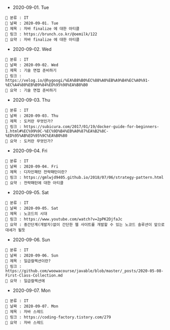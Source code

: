 - 2020-09-01. Tue

```
📌 분류 : IT
📆 날짜 : 2020-09-01. Tue
🎯 제목 : 자바 finalize 에 대한 아티클
🧬 링크 : https://brunch.co.kr/@oemilk/122
📖 요약 : 자바 finalize 에 대한 아티클
```

- 2020-09-02. Wed

```
📌 분류 : IT
📆 날짜 : 2020-09-02. Wed
🎯 제목 : 기술 면접 준비하기
🧬 링크 : https://velog.io/@hygoogi/%EA%B8%B0%EC%88%A0%EB%A9%B4%EC%A0%91-%EC%A4%80%EB%B9%84%ED%95%98%EA%B8%B0
📖 요약 : 기술 면접 준비하기
```

- 2020-09-03. Thu

```
📌 분류 : IT
📆 날짜 : 2020-09-03. Thu
🎯 제목 : 도커란 무엇인가?
🧬 링크 : https://subicura.com/2017/01/19/docker-guide-for-beginners-1.html#%EC%99%9C-%EC%9D%B4%EB%A0%87%EA%B2%8C-%ED%95%AB%ED%95%9C%EA%B0%80
📖 요약 : 도커란 무엇인가?
```


- 2020-09-04. Fri

```
📌 분류 : IT
📆 날짜 : 2020-09-04. Fri
🎯 제목 : 디자인패턴 전략패턴이란?
🧬 링크 : https://gmlwjd9405.github.io/2018/07/06/strategy-pattern.html
📖 요약 : 전략패턴에 대한 아티클
```

- 2020-09-05. Sat

```
📌 분류 : IT
📆 날짜 : 2020-09-05. Sat
🎯 제목 : 노코드의 시대
🧬 링크 : https://www.youtube.com/watch?v=2pPK2DjfaJc
📖 요약 : 중간단계(개발자)없이 간단한 웹 사이트를 개발할 수 있는 노코드 솔루션이 앞으로 대세가 될듯
```

- 2020-09-06. Sun

```
📌 분류 : IT
📆 날짜 : 2020-09-06. Sun
🎯 제목 : 일급컬렉션이란?
🧬 링크 : https://github.com/woowacourse/javable/blob/master/_posts/2020-05-08-First-Class-Collection.md
📖 요약 : 일급컬렉션에 
```

- 2020-09-07. Mon

```
📌 분류 : IT
📆 날짜 : 2020-09-07. Mon
🎯 제목 : 자바 스레드
🧬 링크 : https://coding-factory.tistory.com/279
📖 요약 : 자바 스레드 
```
